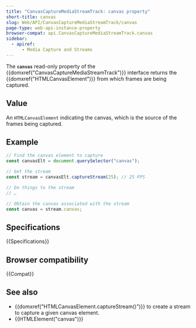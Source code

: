 ```yaml
---
title: "CanvasCaptureMediaStreamTrack: canvas property"
short-title: canvas
slug: Web/API/CanvasCaptureMediaStreamTrack/canvas
page-type: web-api-instance-property
browser-compat: api.CanvasCaptureMediaStreamTrack.canvas
sidebar:
  - apiref:
      - Media Capture and Streams
---
```


The **`canvas`** read-only property of the {{domxref("CanvasCaptureMediaStreamTrack")}} interface returns the {{domxref("HTMLCanvasElement")}} from which frames are being captured.

## Value

An `HTMLCanvasElement` indicating the canvas, which is the source of the frames being captured.

## Example

```js
// Find the canvas element to capture
const canvasElt = document.querySelector("canvas");

// Get the stream
const stream = canvasElt.captureStream(25); // 25 FPS

// Do things to the stream
// …

// Obtain the canvas associated with the stream
const canvas = stream.canvas;
```

## Specifications

{{Specifications}}

## Browser compatibility

{{Compat}}

## See also

- {{domxref("HTMLCanvasElement.captureStream()")}} to create a stream to capture a
  given canvas element.
- {{HTMLElement("canvas")}}
